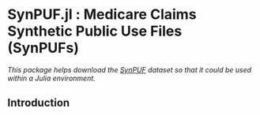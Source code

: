 SynPUF.jl : Medicare Claims Synthetic Public Use Files (SynPUFs) 
================================================================

*This package helps download the [SynPUF] dataset so that it could
be used within a Julia environment.*

Introduction
------------






[SynPuf]: https://www.cms.gov/Research-Statistics-Data-and-Systems/Downloadable-Public-Use-Files/SynPUFs/DESample01.html
